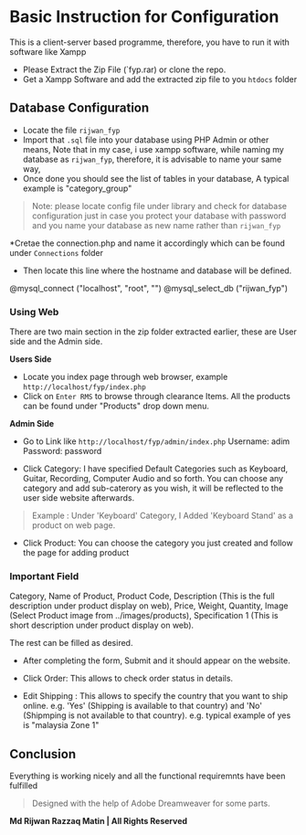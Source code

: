 # Basic Instruction for Configuration

This is a client-server based programme, therefore, you have to run it with  software like Xampp

* Please Extract the Zip File (`fyp.rar) or clone the repo.
* Get a Xampp Software and add the extracted zip file to you `htdocs` folder

## Database Configuration

* Locate the file `rijwan_fyp`
* Import that `.sql` file into your database using PHP Admin or other means, Note that in my case, i use xampp software, while naming my database as `rijwan_fyp`, therefore, it is advisable to name your same way,
* Once done you should see the list of tables in your database, A typical example  is "category_group"

>Note: please locate config file under library and check for database configuration just in case you protect your database with password and you name your database as new name rather than `rijwan_fyp`

*Cretae the connection.php and name it accordingly which can be found under `Connections` folder
* Then locate this line where the hostname and database will be defined. 

@mysql_connect ("localhost", "root", "")
@mysql_select_db ("rijwan_fyp")

### Using Web

There are two main section in the zip folder extracted earlier, these are User side and the Admin side.

**Users Side**

* Locate you index page through web browser, example `http://localhost/fyp/index.php`
* Click on `Enter RMS` to browse through clearance Items. All the products can be found under "Products" drop down menu.

**Admin Side**

* Go to Link like `http://localhost/fyp/admin/index.php`
Username: adim
Password: password

* Click Category: I have specified Default Categories such as Keyboard, Guitar, Recording, Computer Audio and so forth. You can choose any category and add sub-caterory as you wish, it will be reflected to the user side website afterwards.

>Example : Under 'Keyboard' Category, I Added 'Keyboard Stand' as a product on web page.

* Click Product: You can choose the category you just created and follow the page for adding product

### Important Field

Category, Name of Product, Product Code,  Description (This is the full description under product display on web), Price, Weight, Quantity, Image (Select Product image from ../images/products), Specification 1 (This is short description under product display on web).

The rest can be filled as desired.

* After completing the form, Submit and it should appear on the website.

* Click Order: This allows to check order status in details.

* Edit Shipping : This allows to specify the country that you want to ship online. e.g. 'Yes' (Shipping is available to that country) and 'No' (Shipmping is not available to that country). e.g. typical example of yes is "malaysia Zone 1"

## Conclusion
Everything is working nicely and all the functional requiremnts have been fulfilled

>Designed with the help of Adobe Dreamweaver for some parts.

**Md Rijwan Razzaq Matin | All Rights Reserved**
